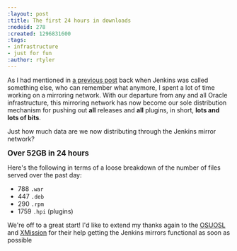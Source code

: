 ```yaml
---
:layout: post
:title: The first 24 hours in downloads
:nodeid: 278
:created: 1296831600
:tags:
- infrastructure
- just for fun
:author: rtyler
---
```

As I had mentioned in [a previous post](http://jenkins-ci.org/content/installing-plugins-has-always-been-easy-now-its-fast-too) back when Jenkins was called something else, who can remember what anymore, I spent a lot of time working on a mirroring network. With our departure from any and all Oracle infrastructure, this mirroring network has now become our sole distribution mechanism for pushing out **all** releases and **all** plugins, in short, **lots and lots of bits**.

Just how much data are we now distributing through the Jenkins mirror network? 

<strong><big>Over 52GB in 24 hours</big></strong>

Here's the following in terms of a loose breakdown of the number of files served over the past day:

 * 788 `.war` 
 * 447 `.deb`
 * 290 `.rpm`
 * 1759 `.hpi` (plugins)


We're off to a great start! I'd like to extend my thanks again to the [OSUOSL](http://www.osuosl.org) and [XMission](http://mirrors.xmission.com) for their help getting the Jenkins mirrors functional as soon as possible
<!--break-->
